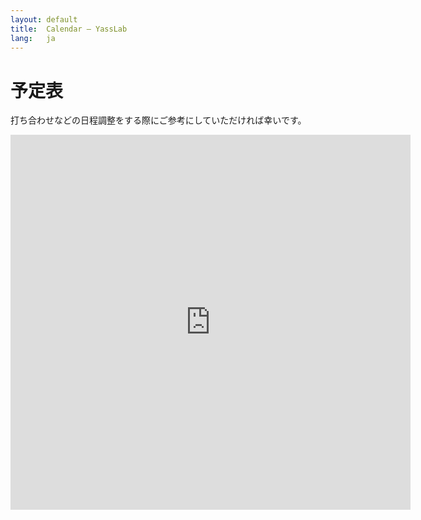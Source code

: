 ```yaml
---
layout: default
title:  Calendar – YassLab
lang:   ja
---
```


# 予定表

打ち合わせなどの日程調整をする際にご参考にしていただければ幸いです。

<iframe src="https://calendar.google.com/calendar/embed?src=yasslab.jp_ac8rsip6rn0a77egdea47tc6t8%40group.calendar.google.com&ctz=Asia/Tokyo" style="border: 0" width="640" height="600" frameborder="0" scrolling="no"></iframe>

<br /><br />

<div id="contact"></div>
